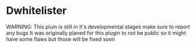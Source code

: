 # Dwhitelister
WARNING: This pluin is still in it's developmental stages make sure to report any bugs
It was originally planed for this plugin to not be public so it might have some flaws but those will be fixed soon
